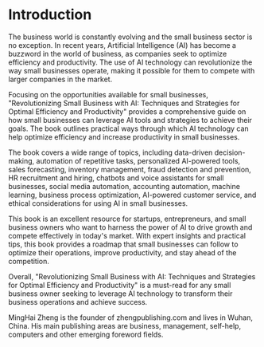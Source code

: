 # Introduction

The business world is constantly evolving and the small business sector is no exception. In recent years, Artificial Intelligence (AI) has become a buzzword in the world of business, as companies seek to optimize efficiency and productivity. The use of AI technology can revolutionize the way small businesses operate, making it possible for them to compete with larger companies in the market.

Focusing on the opportunities available for small businesses, "Revolutionizing Small Business with AI: Techniques and Strategies for Optimal Efficiency and Productivity" provides a comprehensive guide on how small businesses can leverage AI tools and strategies to achieve their goals. The book outlines practical ways through which AI technology can help optimize efficiency and increase productivity in small businesses.

The book covers a wide range of topics, including data-driven decision-making, automation of repetitive tasks, personalized AI-powered tools, sales forecasting, inventory management, fraud detection and prevention, HR recruitment and hiring, chatbots and voice assistants for small businesses, social media automation, accounting automation, machine learning, business process optimization, AI-powered customer service, and ethical considerations for using AI in small businesses.

This book is an excellent resource for startups, entrepreneurs, and small business owners who want to harness the power of AI to drive growth and compete effectively in today's market. With expert insights and practical tips, this book provides a roadmap that small businesses can follow to optimize their operations, improve productivity, and stay ahead of the competition.

Overall, "Revolutionizing Small Business with AI: Techniques and Strategies for Optimal Efficiency and Productivity" is a must-read for any small business owner seeking to leverage AI technology to transform their business operations and achieve success.

MingHai Zheng is the founder of zhengpublishing.com and lives in Wuhan, China. His main publishing areas are business, management, self-help, computers and other emerging foreword fields.
